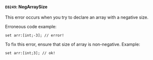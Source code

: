 #### `E0249`: NegArraySize

This error occurs when you try to declare an array with a negative size.

Erroneous code example:
```
set arr:[int;-3]; // error!
```

To fix this error, ensure that size of array is non-negative. Example:

```
set arr:[int;3]; // ok!
```